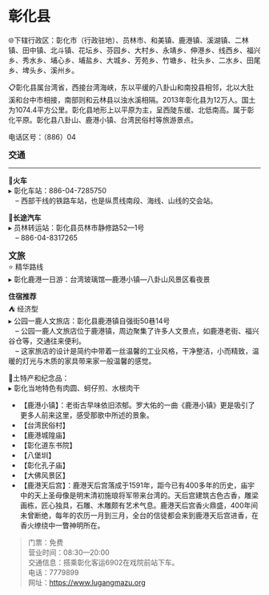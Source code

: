 # 彰化县  
🌐下辖行政区：彰化市（行政驻地）、员林市、和美镇、鹿港镇、溪湖镇、二林镇、田中镇、北斗镇、花坛乡、芬园乡、大村乡、永靖乡、伸港乡、线西乡、福兴乡、秀水乡、埔心乡、埔盐乡、大城乡、芳苑乡、竹塘乡、社头乡、二水乡、田尾乡、埤头乡、溪州乡。  

📋彰化县属台湾省，西接台湾海峡，东以平缓的八卦山和南投县相邻，北以大肚溪和台中市相接，南部则和云林县以浊水溪相隔。2013年彰化县为12万人。国土为1074.4平方公里。彰化县地形上以平原为主，呈西陡东缓、北低南高。属于彰化平原。彰化县八卦山、鹿港小镇、台湾民俗村等旅游景点。  

电话区号：（886）04  

<big>**交通**</big>  
***  
🚈**火车**  
▸ 彰化车站：886-04-7285750  
　– 西部干线的铁路车站，也是纵贯线南段、海线、山线的交会站。  

🚌**长途汽车**  
▸ 员林转运站：彰化县员林市静修路52—1号  
　– 886-04-8317265  

<big>**文旅**</big>  
⭐ 精华路线  
▸ 彰化鹿港一日游：台湾玻璃馆—鹿港小镇—八卦山风景区看夜景  

**住宿推荐**  
⛺ 经济型  
▸ 公园一鹿人文旅店：彰化县鹿港镇自强街50巷14号  
　– 公园一鹿人文旅店位于鹿港镇，周边聚集了许多人文景点，如鹿港老街、福兴谷仓等，交通往来便利。  
　– 这家旅店的设计是简约中带着一丝温馨的工业风格，干净整洁，小而精致，温暖的灯光与木质的家具带来家一般温馨的感觉。  

🧊土特产和纪念品：  
▸ 彰化当地特色有肉圆、蚵仔煎、水根肉干  

* 【鹿港小镇】：老街古早味依旧浓郁。罗大佑的一曲《鹿港小镇》更是吸引了更多人前来这里，感受那歌中所述的景象。  
* 【台湾民俗村】  
* 【鹿港城隍庙】  
* 【彰化道东书院】  
* 【八堡圳】  
* 【彰化孔子庙】  
* 【大佛风景区】  
* 【鹿港天后宫】：鹿港天后宫落成于1591年，距今已有400多年的历史，庙宇中的天上圣母像是明末清初施琅将军带来台湾的。天后宫建筑古色古香，雕梁画栋，匠心独具，石雕、木雕颇有艺术气息。鹿港天后宫香火鼎盛，400年间未曾断绝，每年的农历一月到三月，全台的信徒都会来到鹿港天后宫进香，在香火缭绕中一瞥神明所在。  
> 门票：免费  
> 营业时间：08:30—20:00  
> 交通信息：搭乘彰化客运6902在戏院前站下车。  
> 电话：7779899  
> 网址：<a href="http://www.lugangmazu.org" target="_blank">https://www.lugangmazu.org</a>  
